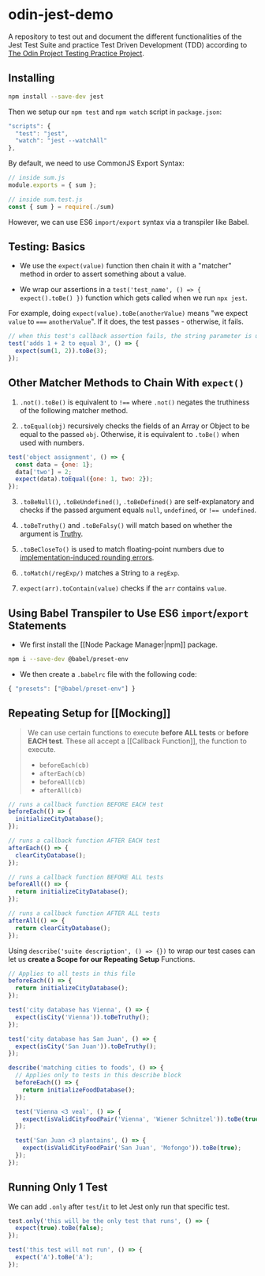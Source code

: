 # odin-jest-demo

A repository to test out and document the different functionalities of the Jest Test Suite and practice Test Driven Development (TDD) according to [The Odin Project Testing Practice Project](https://www.theodinproject.com/lessons/node-path-javascript-testing-practice).

## Installing

```bash
npm install --save-dev jest
```

Then we setup our `npm test` and `npm watch` script in `package.json`:

```JavaScript
"scripts": {
  "test": "jest",
  "watch": "jest --watchAll"
},
```

By default, we need to use CommonJS Export Syntax:

```JavaScript
// inside sum.js
module.exports = { sum };

// inside sum.test.js
const { sum } = require(./sum)
```

However, we can use ES6 `import/export` syntax via a transpiler like Babel.

## Testing: Basics

- We use the `expect(value)` function then chain it with a "matcher" method in order to assert something about a value.

- We wrap our assertions in a `test('test_name', () => { expect().toBe() })` function which gets called when we run `npx jest`.

For example, doing `expect(value).toBe(anotherValue)` means "we expect `value` to `===` `anotherValue`". If it does, the test passes - otherwise, it fails.

```JavaScript
// when this test's callback assertion fails, the string parameter is used as a reference for Jest
test('adds 1 + 2 to equal 3', () => {
  expect(sum(1, 2)).toBe(3);
});
```

## Other Matcher Methods to Chain With `expect()`

1. `.not().toBe()` is equivalent to `!==` where `.not()` negates the truthiness of the following matcher method.

2. `.toEqual(obj)` recursively checks the fields of an Array or Object to be equal to the passed `obj`. Otherwise, it is equivalent to `.toBe()` when used with numbers.

```JavaScript
test('object assignment', () => {
  const data = {one: 1};
  data['two'] = 2;
  expect(data).toEqual({one: 1, two: 2});
});
```

3. `.toBeNull()`, `.toBeUndefined()`, `.toBeDefined()` are self-explanatory and checks if the passed argument equals `null`, `undefined`, or `!== undefined`.

4. `.toBeTruthy()` and `.toBeFalsy()` will match based on whether the argument is [Truthy](https://developer.mozilla.org/en-US/docs/Glossary/Truthy).

5. `.toBeCloseTo()` is used to match floating-point numbers due to [implementation-induced rounding errors](https://ellenaua.medium.com/floating-point-errors-in-javascript-node-js-21aadd897bf8).

6. `.toMatch(/regExp/)` matches a String to a `regExp`.

7. `expect(arr).toContain(value)` checks if the `arr` contains `value`.

## Using Babel Transpiler to Use ES6 `import`/`export` Statements

- We first install the [[Node Package Manager|npm]] package.

```bash
npm i --save-dev @babel/preset-env
```

- We then create a `.babelrc` file with the following code:

```Javascript
{ "presets": ["@babel/preset-env"] }
```


## Repeating Setup for [[Mocking]] 

> We can use certain functions to execute **before ALL tests** or **before EACH test**.
> These all accept a [[Callback Function]], the function to execute.
> - `beforeEach(cb)`
> - `afterEach(cb)`
> - `beforeAll(cb)`
> - `afterAll(cb)`

```JavaScript
// runs a callback function BEFORE EACH test
beforeEach(() => {
  initializeCityDatabase();
});

// runs a callback function AFTER EACH test
afterEach(() => {
  clearCityDatabase();
});

// runs a callback function BEFORE ALL tests
beforeAll(() => {
  return initializeCityDatabase();
});

// runs a callback function AFTER ALL tests
afterAll(() => {
  return clearCityDatabase();
});
```

Using `describe('suite description', () => {})` to wrap our test cases can let us **create a Scope for our Repeating Setup** Functions.

```JavaScript
// Applies to all tests in this file
beforeEach(() => {
  return initializeCityDatabase();
});

test('city database has Vienna', () => {
  expect(isCity('Vienna')).toBeTruthy();
});

test('city database has San Juan', () => {
  expect(isCity('San Juan')).toBeTruthy();
});

describe('matching cities to foods', () => {
  // Applies only to tests in this describe block
  beforeEach(() => {
    return initializeFoodDatabase();
  });

  test('Vienna <3 veal', () => {
    expect(isValidCityFoodPair('Vienna', 'Wiener Schnitzel')).toBe(true);
  });

  test('San Juan <3 plantains', () => {
    expect(isValidCityFoodPair('San Juan', 'Mofongo')).toBe(true);
  });
});
```

## Running Only 1 Test

We can add `.only` after `test`/`it` to let Jest only run that specific test.

```JavaScript
test.only('this will be the only test that runs', () => {
  expect(true).toBe(false);
});

test('this test will not run', () => {
  expect('A').toBe('A');
});
```

